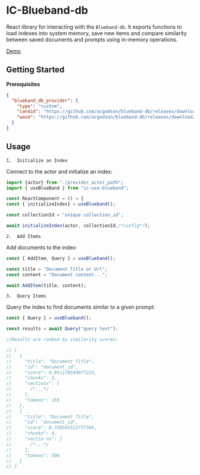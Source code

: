 # IC-Blueband-db

React library for interacting with the `Blueband-db`. It exports functions to load indexes into system memory, save new items and compare similarity between saved documents and prompts using in-memory operations.

[Demo]()

## Getting Started

**Prerequisites**

```json
{
  "blueband_db_provider": {
    "type": "custom",
    "candid": "https://github.com/acgodson/blueband-db/releases/download/v0.0.9/blueband-db-backend.did",
    "wasm": "https://github.com/acgodson/blueband-db/releases/download/v0.0.9/blueband-db-backend.wasm.gz"
  }
}
```


## Usage

    1.	Initialize an Index

Connect to the actor and initialize an index:

```typescript
import {actor} from "./provider_actor_path";
import { useBlueBand } from "ic-use-blueband";

const ReactComponent = () = {
const { initializeIndex} = useBlueband();

const collectionId = "unique collection_id";

await initializeIndex(actor, collectionId,/*config*/);
```

    2.	Add Items

Add documents to the index:

```typescript
const { AddItem, Query } = useBlueband();

const title = "Document Title or Url";
const content = "Document content...";

await AddItem(title, content);
```

    3.  Query Items

Query the index to find documents similar to a given prompt:

```typescript
const { Query } = useBlueband();

const results = await Query("query text");

//Results are ranked by similarity scores:

// [
//   {
//     "title": "Document Title",
//     "id": "document_id",
//     "score": 0.951178544877223,
//     "chunks": 1,
//     "sections": [
//       /*...*/
//     ],
//     "tokens": 156
//   },
//   {
//     "title": "Document Title",
//     "id": "document_id",
//     "score": 0.726565512777365,
//     "chunks": 4,
//     "sectio ns": [
//       /*...*/
//     ],
//     "tokens": 500
//   }
// ]
```
